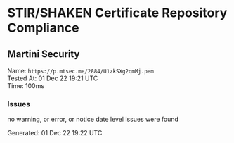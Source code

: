 # STIR/SHAKEN Certificate Repository Compliance

## Martini Security

Name: `https://p.mtsec.me/2884/U1zkSXg2qmMj.pem`\
Tested At: 01 Dec 22 19:21 UTC\
Time: 100ms

### Issues

no warning, or error, or notice date level issues were found

Generated: 01 Dec 22 19:22 UTC